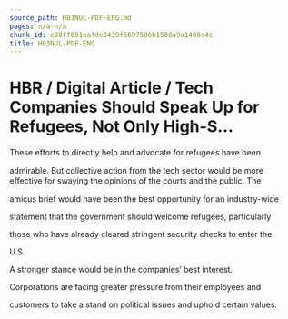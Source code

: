 ```yaml
---
source_path: H03NUL-PDF-ENG.md
pages: n/a-n/a
chunk_id: c88ff091eafdc8439f5697506b1588a9a1408c4c
title: H03NUL-PDF-ENG
---
```

# HBR / Digital Article / Tech Companies Should Speak Up for Refugees, Not Only High-S…

These eﬀorts to directly help and advocate for refugees have been

admirable. But collective action from the tech sector would be more eﬀective for swaying the opinions of the courts and the public. The

amicus brief would have been the best opportunity for an industry-wide

statement that the government should welcome refugees, particularly

those who have already cleared stringent security checks to enter the

U.S.

A stronger stance would be in the companies’ best interest.

Corporations are facing greater pressure from their employees and

customers to take a stand on political issues and uphold certain values.
